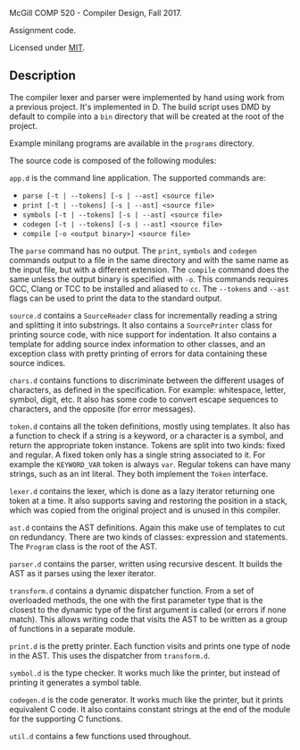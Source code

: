 McGill COMP 520 - Compiler Design, Fall 2017.

Assignment code.

Licensed under [MIT](LICENSE.txt).

## Description

The compiler lexer and parser were implemented by hand using work from a previous project.
It's implemented in D. The build script uses DMD by default to compile into a `bin` directory that will be created at the root of the project.

Example minilang programs are available in the `programs` directory.

The source code is composed of the following modules:

`app.d` is the command line application. The supported commands are:
- `parse [-t | --tokens] [-s | --ast] <source file>`
- `print [-t | --tokens] [-s | --ast] <source file>`
- `symbols [-t | --tokens] [-s | --ast] <source file>`
- `codegen [-t | --tokens] [-s | --ast] <source file>`
- `compile [-o <output binary>] <source file>`

The `parse` command has no output. The `print`, `symbols` and `codegen` commands output to a file in the same directory
and with the same name as the input file, but with a different extension. The `compile` command does the same unless
the output binary is specified with `-o`. This commands requires GCC, Clang or TCC to be installed and aliased to `cc`.
The `--tokens` and `--ast` flags can be used to print the data to the standard output.

`source.d` contains a `SourceReader` class for incrementally reading a string and splitting it into substrings.
It also contains a `SourcePrinter` class for printing source code, with nice support for indentation.
It also contains a template for adding source index information to other classes, and an exception class with pretty
printing of errors for data containing these source indices.

`chars.d` contains functions to discriminate between the different usages of characters, as defined in the specification.
For example: whitespace, letter, symbol, digit, etc. It also has some code to convert escape sequences to characters,
and the opposite (for error messages).

`token.d` contains all the token definitions, mostly using templates. It also has a function to check if a string is
a keyword, or a character is a symbol, and return the appropriate token instance. Tokens are split into two kinds:
fixed and regular. A fixed token only has a single string associated to it. For example the `KEYWORD_VAR` token is always
`var`. Regular tokens can have many strings, such as an int literal. They both implement the `Token` interface.

`lexer.d` contains the lexer, which is done as a lazy iterator returning one token at a time. It also supports saving
and restoring the position in a stack, which was copied from the original project and is unused in this compiler.

`ast.d` contains the AST definitions. Again this make use of templates to cut on redundancy. There are two kinds of
classes: expression and statements. The `Program` class is the root of the AST.

`parser.d` contains the parser, written using recursive descent. It builds the AST as it parses using the lexer iterator.

`transform.d` contains a dynamic dispatcher function. From a set of overloaded methods, the one with the first parameter
type that is the closest to the dynamic type of the first argument is called (or errors if none match). This allows
writing code that visits the AST to be written as a group of functions in a separate module.

`print.d` is the pretty printer. Each function visits and prints one type of node in the AST. This uses the dispatcher
from `transform.d`.

`symbol.d` is the type checker. It works much like the printer, but instead of printing it generates a symbol table.

`codegen.d` is the code generator. It works much like the printer, but it prints equivalent C code. It also contains
constant strings at the end of the module for the supporting C functions.

`util.d` contains a few functions used throughout.
